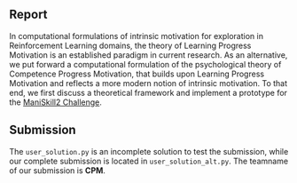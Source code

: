 ## Report
In computational formulations of intrinsic motivation for exploration in Reinforcement Learning domains, the theory of Learning Progress Motivation is an established paradigm in current research.
As an alternative, we put forward a computational formulation of the psychological theory of Competence Progress Motivation, that builds upon Learning Progress Motivation and reflects a more modern notion of intrinsic motivation.
To that end, we first discuss a theoretical framework and implement a prototype for the [ManiSkill2 Challenge](https://sapien.ucsd.edu/challenges/maniskill/).

## Submission
The ```user_solution.py``` is an incomplete solution to test the submission, while our complete submission is located in ```user_solution_alt.py```.
The teamname of our submission is **CPM**.
